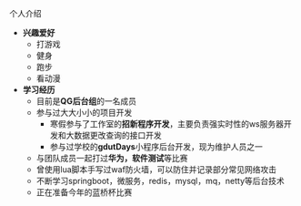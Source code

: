 个人介绍
- **兴趣爱好**
	- 打游戏
	- 健身
	- 跑步
	- 看动漫
- **学习经历**
	- 目前是**QG后台组**的一名成员
	- 参与过大大小小的项目开发
		- 寒假参与了工作室的**招新程序开发**，主要负责强实时性的ws服务器开发和大数据更改查询的接口开发
		- 参与过学校的**gdutDays**小程序后台开发，现为维护人员之一
	- 与团队成员一起打过**华为，软件测试**等比赛
	- 曾使用lua脚本手写过waf防火墙，可以防住并记录部分常见网络攻击
	- 不断学习springboot，微服务，redis，mysql，mq，netty等后台技术
	- 正在准备今年的蓝桥杯比赛
